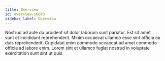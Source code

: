 ```yaml
---
title: Overview
id: overview-56643
sidebar_label: Overview
---
```


Nostrud ad aute do proident sit dolor laborum sunt pariatur. Est sit amet sunt et incididunt reprehenderit. Minim occaecat ullamco esse sint officia ea duis reprehenderit. Cupidatat enim commodo occaecat ad amet commodo officia ad labore enim. Lorem sint et ullamco fugiat nostrud in voluptate exercitation sunt sint ut quis.

